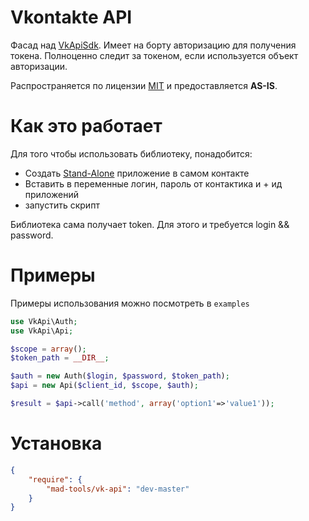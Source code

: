 Vkontakte API
=============

Фасад над [VkApiSdk](https://github.com/ailove-dev/vkPhpSdk).
Имеет на борту авторизацию для получения токена.
Полноценно следит за токеном, если используется объект авторизации.

Распространяется по лицензии [MIT](http://opensource.org/licenses/MIT) и предоставляется **AS-IS**.

Как это работает
================

Для  того чтобы использовать библиотеку, понадобится:

- Создать [Stand-Alone](http://vk.com/editapp?act=create) приложение в самом контакте
- Вставить в переменные логин, пароль от контактика и + ид приложений
- запустить скрипт

Библиотека сама получает token. Для этого и требуется login && password.

Примеры
=======

Примеры использования можно посмотреть в ``` examples ```


```php
use VkApi\Auth;
use VkApi\Api;

$scope = array();
$token_path = __DIR__;

$auth = new Auth($login, $password, $token_path);
$api = new Api($client_id, $scope, $auth);

$result = $api->call('method', array('option1'=>'value1'));

```

Установка
=========

```json
{
    "require": {
        "mad-tools/vk-api": "dev-master"
    }
}
```